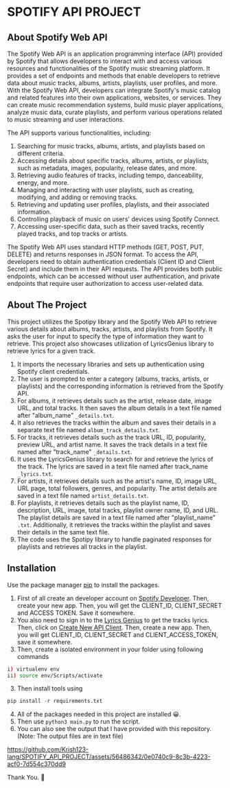 # SPOTIFY API PROJECT

## About Spotify Web API
The Spotify Web API is an application programming interface (API) provided by Spotify that allows developers to interact with and access various resources and functionalities of the Spotify music streaming platform. It provides a set of endpoints and methods that enable developers to retrieve data about music tracks, albums, artists, playlists, user profiles, and more.
With the Spotify Web API, developers can integrate Spotify's music catalog and related features into their own applications, websites, or services. They can create music recommendation systems, build music player applications, analyze music data, curate playlists, and perform various operations related to music streaming and user interactions.

The API supports various functionalities, including:
1. Searching for music tracks, albums, artists, and playlists based on different criteria.
2. Accessing details about specific tracks, albums, artists, or playlists, such as metadata, images, popularity, release dates, and more.
3. Retrieving audio features of tracks, including tempo, danceability, energy, and more.
4. Managing and interacting with user playlists, such as creating, modifying, and adding or removing tracks.
5. Retrieving and updating user profiles, playlists, and their associated information.
6. Controlling playback of music on users' devices using Spotify Connect.
7. Accessing user-specific data, such as their saved tracks, recently played tracks, and top tracks or artists.

The Spotify Web API uses standard HTTP methods (GET, POST, PUT, DELETE) and returns responses in JSON format. To access the API, developers need to obtain authentication credentials (Client ID and Client Secret) and include them in their API requests. The API provides both public endpoints, which can be accessed without user authentication, and private endpoints that require user authorization to access user-related data.



## About The Project
This project utilizes the Spotipy library and the Spotify Web API to retrieve various details about albums, tracks, artists, and playlists from Spotify. It asks the user for input to specify the type of information they want to retrieve.
This project also showcases utilization of LyricsGenius library to retrieve lyrics for a given track.

1. It imports the necessary libraries and sets up authentication using Spotify client credentials.
2. The user is prompted to enter a category (albums, tracks, artists, or playlists) and the corresponding information is retrieved from the Spotify API.
3. For albums, it retrieves details such as the artist, release date, image URL, and total tracks. It then saves the album details in a text file named after "album_name" `_details.txt`.
4. It also retrieves the tracks within the album and saves their details in a separate text file named `album_track_details.txt`.
5. For tracks, it retrieves details such as the track URL, ID, popularity, preview URL, and artist name. It saves the track details in a text file named after "track_name" `_details.txt`.
6. It uses the LyricsGenius library to search for and retrieve the lyrics of the track. The lyrics are saved in a text file named after track_name `_lyrics.txt`.
7. For artists, it retrieves details such as the artist's name, ID, image URL, URL page, total followers, genres, and popularity. The artist details are saved in a text file named `artist_details.txt`.
8. For playlists, it retrieves details such as the playlist name, ID, description, URL, image, total tracks, playlist owner name, ID, and URL. The playlist details are saved in a text file named after "playlist_name" `.txt`. Additionally, it retrieves the tracks within the playlist and saves their details in the same text file.
9. The code uses the Spotipy library to handle paginated responses for playlists and retrieves all tracks in the playlist.

## Installation

Use the package manager [pip](https://pip.pypa.io/en/stable/) to install the packages.

1. First of all create an developer account on [Spotify Developer](https://developer.spotify.com/). Then, create your new app. Then,  you will get the CLIENT_ID, CLIENT_SECRET and ACCESS TOKEN. Save it somewhere.
2. You also need to sign in to the [Lyrics Genius](https://genius.com/developers) to get the tracks lyrics. Then, click on [Create New API Client](https://genius.com/api-clients/new). Then, create a new app. Then, you will get CLIENT_ID, CLIENT_SECRET and CLIENT_ACCESS_TOKEN, save it somewhere. 
3. Then, create a isolated environment in your folder using following commands

```bash
i) virtualenv env
ii) source env/Scripts/activate

```

3. Then install tools using  

 ```python
 pip install -r requirements.txt
```

4. All of the packages needed in this project are installed 😀.
5. Then use `python3 main.py` to run the script.
6. You can also see the output that I have provided with this repository. (Note: The output files are in text file)

https://github.com/Krish123-lang/SPOTIFY_API_PROJECT/assets/56486342/0e0740c9-8c3b-4223-acf0-7d554c370dd9

Thank You. 🙏
